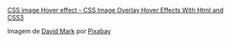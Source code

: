 [CSS image Hover effect - CSS Image Overlay Hover Effects With Html and CSS3](https://www.youtube.com/watch?v=Y-mqT7Rgocw)

Imagem de [David Mark](https://pixabay.com/pt/users/12019-12019/?utm_source=link-attribution&amp;utm_medium=referral&amp;utm_campaign=image&amp;utm_content=1587287) por [Pixabay](https://pixabay.com/pt//?utm_source=link-attribution&amp;utm_medium=referral&amp;utm_campaign=image&amp;utm_content=1587287)